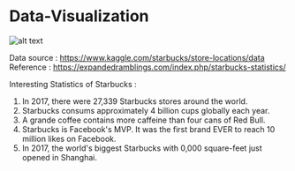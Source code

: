 # Data-Visualization
![alt text](https://i.investopedia.com/content/daily_blog/starbucks_to_open_fi/shutterstock_starbucks_sign.jpg)

Data source : https://www.kaggle.com/starbucks/store-locations/data
Reference : https://expandedramblings.com/index.php/starbucks-statistics/
  
Interesting Statistics of Starbucks :

1. In 2017, there were 27,339 Starbucks stores around the world.
2. Starbucks consums approximately 4 billion cups globally each year.
3. A grande coffee contains more caffeine than four cans of Red Bull.
4. Starbucks is Facebook's MVP. It was the first brand EVER to reach 10 million likes on Facebook.
5. In 2017, the world's biggest Starbucks with 0,000 square-feet just opened in Shanghai.
